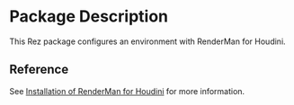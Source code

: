 Package Description
===================

This Rez package configures an environment with RenderMan for Houdini. 

Reference
---------

See [Installation of RenderMan for Houdini](https://rmanwiki-26.pixar.com/space/RFH26/19268152/Installation+of+RenderMan+for+Houdinii) for more information.
